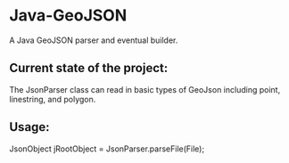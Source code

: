 Java-GeoJSON
============

A Java GeoJSON parser and eventual builder.

## Current state of the project:

  The JsonParser class can read in basic types of GeoJson including point, linestring, and polygon.
  
## Usage:

  JsonObject jRootObject = JsonParser.parseFile(File);
  
